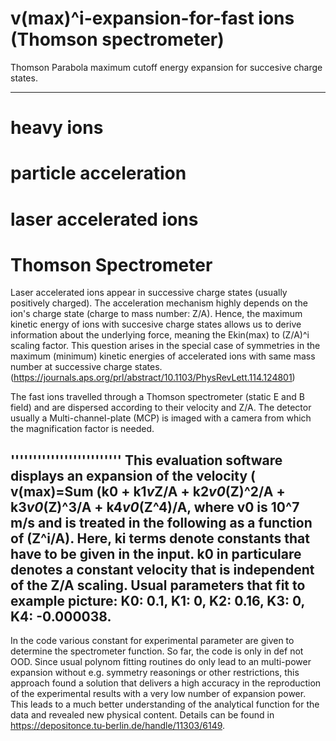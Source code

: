 # v(max)^i-expansion-for-fast ions (Thomson spectrometer)
Thomson Parabola maximum cutoff energy expansion for succesive charge states. 
_______________________________________________________________________________
# heavy ions 
# particle acceleration
# laser accelerated ions
# Thomson Spectrometer


Laser accelerated ions appear in successive charge states (usually positively charged). The acceleration mechanism highly depends on the ion's charge state (charge to mass number: Z/A). Hence, the maximum kinetic energy of ions with succesive charge states allows us to derive information about the underlying force, meaning the Ekin(max) to (Z/A)^i scaling factor. 
This question arises in the special case of symmetries in the maximum (minimum) kinetic energies of accelerated ions with same mass number at successive charge states. (https://journals.aps.org/prl/abstract/10.1103/PhysRevLett.114.124801)

The fast ions travelled through a Thomson spectrometer (static E and B field) and are dispersed according to their velocity and Z/A.  The detector usually a Multi-channel-plate (MCP) is imaged with a camera from which the magnification factor is needed. 
 
'''''''''''''''''''''''''
This evaluation software displays an expansion of the velocity ( v(max)=Sum (k0 + k1*v*Z/A + k2*v0*(Z)^2/A + k3*v0*(Z)^3/A + k4*v0*(Z^4)/A, where v0 is 10^7 m/s and is treated in the following as a function of (Z^i/A).  Here, ki terms denote constants that have to be given in the input. k0 in particulare denotes a constant velocity that is independent of the Z/A scaling. Usual parameters that fit to example picture: 
K0: 0.1,
K1: 0,
K2: 0.16,
K3: 0,
K4: -0.000038.
-----------------------------------------------
In the code various constant for experimental parameter are given to determine the spectrometer function. So far, the code
is only in def not OOD. Since usual polynom fitting routines do only lead to an multi-power expansion without e.g. symmetry reasonings or other restrictions, this approach found a solution that delivers a high accuracy in the reproduction of the experimental results with a very low number of expansion power. This leads to a much better understanding of the analytical function for the data and revealed new physical content.
Details can be found in https://depositonce.tu-berlin.de/handle/11303/6149.




